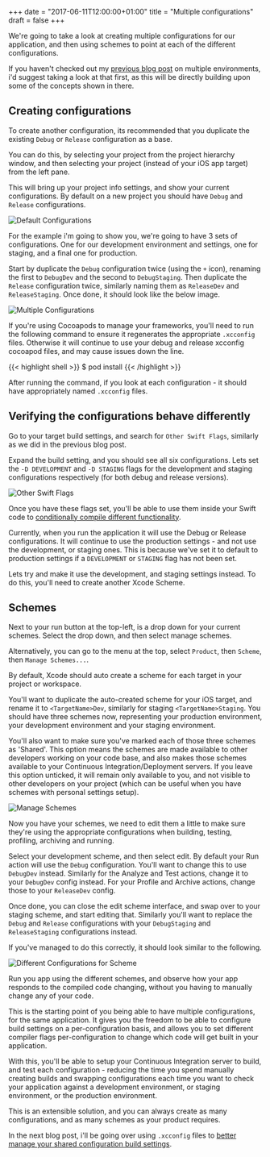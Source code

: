 +++
date = "2017-06-11T12:00:00+01:00"
title = "Multiple configurations"
draft = false
+++

We're going to take a look at creating multiple configurations for our application, and then using schemes to point at each of the different configurations.

If you haven't checked out my [previous blog post](/app-with-multiple-environments/) on multiple environments, i'd suggest taking a look at that first, as this will be directly building upon some of the concepts shown in there.

## Creating configurations

To create another configuration, its recommended that you duplicate the existing `Debug` or `Release` configuration as a base.

You can do this, by selecting your project from the project hierarchy window, and then selecting your project (instead of your iOS app target) from the left pane.

This will bring up your project info settings, and show your current configurations. By default on a new project you should have `Debug` and `Release` configurations.

![Default Configurations](/static/configurations_default.png)

For the example i'm going to show you, we're going to have 3 sets of configurations. One for our development environment and settings, one for staging, and a final one for production.

Start by duplicate the `Debug` configuration twice (using the `+` icon), renaming the first to `DebugDev` and the second to `DebugStaging`. Then duplicate the `Release` configuration twice, similarly naming them as `ReleaseDev` and `ReleaseStaging`. Once done, it should look like the below image.

![Multiple Configurations](/static/multiple_configurations.png)

If you're using Cocoapods to manage your frameworks, you'll need to run the following command to ensure it regenerates the appropriate `.xcconfig` files. Otherwise it will continue to use your debug and release xcconfig cocoapod files, and may cause issues down the line.

{{< highlight shell >}}
$ pod install
{{< /highlight >}}

After running the command, if you look at each configuration - it should have appropriately named `.xcconfig` files.

## Verifying the configurations behave differently

Go to your target build settings, and search for `Other Swift Flags`, similarly as we did in the previous blog post.

Expand the build setting, and you should see all six configurations.
Lets set the `-D DEVELOPMENT` and `-D STAGING` flags for the development and staging configurations respectively (for both debug and release versions).

![Other Swift Flags](/static/other_swift_flags_2.png)

Once you have these flags set, you'll be able to use them inside your Swift code to [conditionally compile different functionality](/app-with-multiple-environments/).

Currently, when you run the application it will use the Debug or Release configurations. It will continue to use the production settings - and not use the development, or staging ones. This is because we've set it to default to production settings if a `DEVELOPMENT` or `STAGING` flag has not been set.

Lets try and make it use the development, and staging settings instead.
To do this, you'll need to create another Xcode Scheme.

## Schemes

Next to your run button at the top-left, is a drop down for your current schemes. Select the drop down, and then select manage schemes.

Alternatively, you can go to the menu at the top, select `Product`, then `Scheme`, then `Manage Schemes...`.

By default, Xcode should auto create a scheme for each target in your project or workspace.

You'll want to duplicate the auto-created scheme for your iOS target, and rename it to `<TargetName>Dev`, similarly for staging `<TargetName>Staging`. You should have three schemes now, representing your production environment, your development environment and your staging environment.

You'll also want to make sure you've marked each of those three schemes as 'Shared'. This option means the schemes are made available to other developers working on your code base, and also makes those schemes available to your Continuous Integration/Deployment servers. If you leave this option unticked, it will remain only available to you, and not visible to other developers on your project (which can be useful when you have schemes with personal settings setup).

![Manage Schemes](/static/manage_schemes.png)

Now you have your schemes, we need to edit them a little to make sure they're using the appropriate configurations when building, testing, profiling, archiving and running.

Select your development scheme, and then select edit. By default your Run action will use the `Debug` configuration. You'll want to change this to use `DebugDev` instead. Similarly for the Analyze and Test actions, change it to your `DebugDev` config instead. For your Profile and Archive actions, change those to your `ReleaseDev` config.

Once done, you can close the edit scheme interface, and swap over to your staging scheme, and start editing that. Similarly you'll want to replace the `Debug` and `Release` configurations with your `DebugStaging` and `ReleaseStaging` configurations instead.

If you've managed to do this correctly, it should look similar to the following.

![Different Configurations for Scheme](/static/different_configurations.png)

Run you app using the different schemes, and observe how your app responds to the compiled code changing, without you having to manually change any of your code.

This is the starting point of you being able to have multiple configurations, for the same application. It gives you the freedom to be able to configure build settings on a per-configuration basis, and allows you to set different compiler flags per-configuration to change which code will get built in your application.

With this, you'll be able to setup your Continuous Integration server to build, and test each configuration - reducing the time you spend manually creating builds and swapping configurations each time you want to check your application against a development environment, or staging environment, or the production environment.

This is an extensible solution, and you can always create as many configurations, and as many schemes as your product requires.

In the next blog post, i'll be going over using `.xcconfig` files to [better manage your shared configuration build settings](/manage-your-build-settings-with-xcconfigs).
